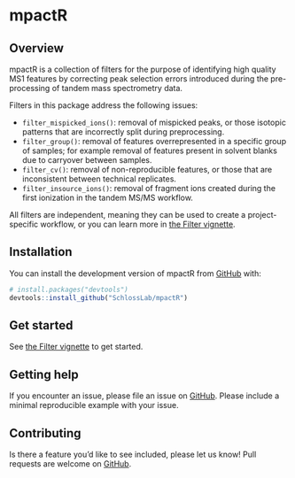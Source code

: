 
<!-- README.md is generated from README.Rmd. Please edit that file -->

# mpactR

<!-- badges: start -->
<!-- badges: end -->

## Overview

mpactR is a collection of filters for the purpose of identifying high
quality MS1 features by correcting peak selection errors introduced
during the pre-processing of tandem mass spectrometry data.

Filters in this package address the following issues:

- `filter_mispicked_ions()`: removal of mispicked peaks, or those
  isotopic patterns that are incorrectly split during preprocessing.
- `filter_group()`: removal of features overrepresented in a specific
  group of samples; for example removal of features present in solvent
  blanks due to carryover between samples.
- `filter_cv()`: removal of non-reproducible features, or those that are
  inconsistent between technical replicates.
- `filter_insource_ions()`: removal of fragment ions created during the
  first ionization in the tandem MS/MS workflow.

All filters are independent, meaning they can be used to create a
project-specific workflow, or you can learn more in [the Filter
vignette](https://www.schlosslab.org/mpactR/articles/filter2.html).


## Installation

You can install the development version of mpactR from
[GitHub](https://github.com/SchlossLab/mpactR) with:

``` r
# install.packages("devtools")
devtools::install_github("SchlossLab/mpactR")
```

## Get started

See [the Filter vignette](https://www.schlosslab.org/mpactR/articles/filter2.html) to
get started.


## Getting help

If you encounter an issue, please file an issue on
[GitHub](https://github.com/SchlossLab/mpactR/issues). Please include a
minimal reproducible example with your issue.

## Contributing

Is there a feature you’d like to see included, please let us know! Pull
requests are welcome on
[GitHub](https://github.com/SchlossLab/mpactR/pulls).

